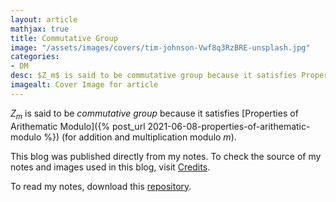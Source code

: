 ```yaml
---
layout: article
mathjax: true
title: Commutative Group
image: "/assets/images/covers/tim-johnson-Vwf8q3RzBRE-unsplash.jpg"
categories:
- DM
desc: $Z_m$ is said to be commutative group because it satisfies Properties of Arithematic Modulo (for addition and multiplication modulo $m$). 
imagealt: Cover Image for article
---
```


$Z_m$ is said to be *commutative group* because it satisfies [Properties of Arithematic Modulo]({% post_url 2021-06-08-properties-of-arithematic-modulo %}) (for addition and multiplication modulo $m$).





















































































































































































































































































































































































































This blog was published directly from my notes.
To check the source of my notes and images used in this blog, visit <a href="/credits.html" target="_blank">Credits</a>.

To read my notes, download this <a href="https://github.com/bovem/CS" target="blank">repository</a>.